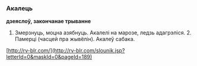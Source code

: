 ### Акалець
**дзеяслоў, закончанае трыванне**

1. Змерзнуць, моцна азябнуць. Акалелі на марозе, ледзь адагрэліся. 2. Памерці (часцей пра жывёлін). Акалеў сабака.

<a rel="author">[http://rv-blr.com/](http://rv-blr.com/slounik.jsp?letterId=0&maskId=0&pageId=189)</a>
